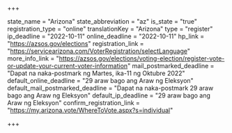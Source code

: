 +++

state_name = "Arizona"
state_abbreviation = "az"
is_state = "true"
registration_type = "online"
translationKey = "Arizona"
type = "register"
ip_deadline = "2022-10-11"
online_deadline = "2022-10-11"
hp_link = "https://azsos.gov/elections"
registration_link = "https://servicearizona.com/VoterRegistration/selectLanguage"
more_info_link = "https://azsos.gov/elections/voting-election/register-vote-or-update-your-current-voter-information"
mail_postmarked_deadline = "Dapat na naka-postmark ng Martes, ika-11 ng Oktubre 2022"
default_online_deadline = "29 araw bago ang Araw ng Eleksyon"
default_mail_postmarked_deadline = "Dapat na naka-postmark  29 araw bago ang Araw ng Eleksyon"
default_ip_deadline = "29 araw bago ang Araw ng Eleksyon"
confirm_registration_link = "https://my.arizona.vote/WhereToVote.aspx?s=individual"

+++